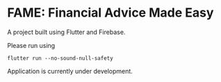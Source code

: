 # FAME: Financial Advice Made Easy

A project built using Flutter and Firebase.

Please run using 

```
flutter run --no-sound-null-safety
```

Application is currently under development.
